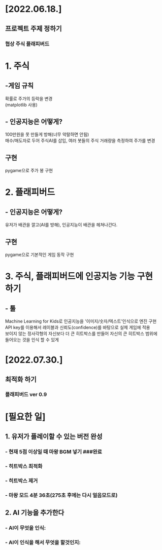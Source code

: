 # [2022.06.18.]<br>
## 프로젝트 주제 정하기<br>
### 협상 주식 플래피버드<br>

# 1. 주식<br>
## -게임 규칙<br>
확률로 주가의 등락을 변경<br>
(matplotlib 사용)<br>
## - 인공지능은 어떻게?<br>
100만원을 못 만들게 방해(너무 악랄하면 안됨)<br>
매수/매도자로 두어 주식AI를 삽입, 여러 봇들의 주식 거래량을 측정하여 주가를 변경

## 구현<br>
pygame으로 주가 봉 구현


# 2. 플래피버드<br>
## - 인공지능은 어떻게?<br>
유저가 배관을 깔고(AI를 방해), 인공지능이 배관을 헤쳐나간다.

## 구현<br>
pygame으로 기본적인 게임 동작 구현<br>

# 3. 주식, 플래피버드에 인공지능 기능 구현하기<br>
## - 툴<br>
Machine Learning for Kids로 인공지능을 '이미지/숫자/텍스트'인식으로 엔진 구현<br>
API key를 이용해서 레이블과 신뢰도(confidence)를 바탕으로 실제 게임에 적용<br>
보이지 않는 정사각형의 자신보다 더 큰 히트박스를 만들어 자신의 큰 히트박스 범위에 들어오는 것을 인식 할 수 있게<br>

# [2022.07.30.]<br>
## 최적화 하기<br>
### 플래피버드 ver 0.9<br>

# [필요한 일]<br>
## 1. 유저가 플레이할 수 있는 버전 완성
### - 현재 5점 이상일 때 마왕 BGM 넣기  ###완료
### - 히트박스 최적화  
### - 히트박스 제거
### - 마왕 모드 4분 36초(275초 후에는 다시 얼음모드로)

## 2. AI 기능을 추가한다
### - AI이 무엇을 인식: 
### - AI이 인식을 해서 무엇을 할것인지: